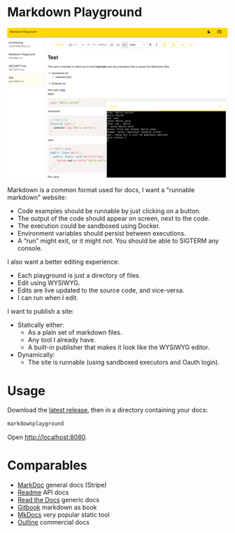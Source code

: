# Markdown Playground

![screenshot](screenshot.png)

Markdown is a common format used for docs, I want a "runnable markdown" website:

- Code examples should be runnable by just clicking on a button.
- The output of the code should appear on screen, next to the code.
- The execution could be sandboxed using Docker.
- Environment variables should persist between executions.
- A “run” might exit, or it might not. You should be able to SIGTERM any console.

I also want a better editing experience:

- Each playground is just a directory of files.
- Edit using WYSIWYG.
- Edits are live updated to the source code, and vice-versa.
- I can run when I edit.

I want to publish a site:

- Statically either:
  - As a plain set of markdown files.
  - Any tool I already have.
  - A built-in publisher that makes it look like the WYSIWYG editor.
- Dynamically:
  - The site is runnable (using sandboxed executors and Oauth login).

# Usage

Download the [latest release](https://github.com/markdownplayground/markdownplayground/releases/latest), then in a directory containing your docs:

```bash
markdownplayground
```

Open [http://localhost:8080](http://localhost:8080).

# Comparables

- [MarkDoc](https://markdoc.dev/) general docs (Stripe)
- [Readme](https://readme.com/) API docs
- [Read the Docs](https://readthedocs.org/) generic docs
- [Gitbook](https://www.gitbook.com/) markdown as book
- [MkDocs](https://github.com/mkdocs/mkdocs/) very popular static tool
- [Outline](http://www.getoutline.com/) commercial docs
